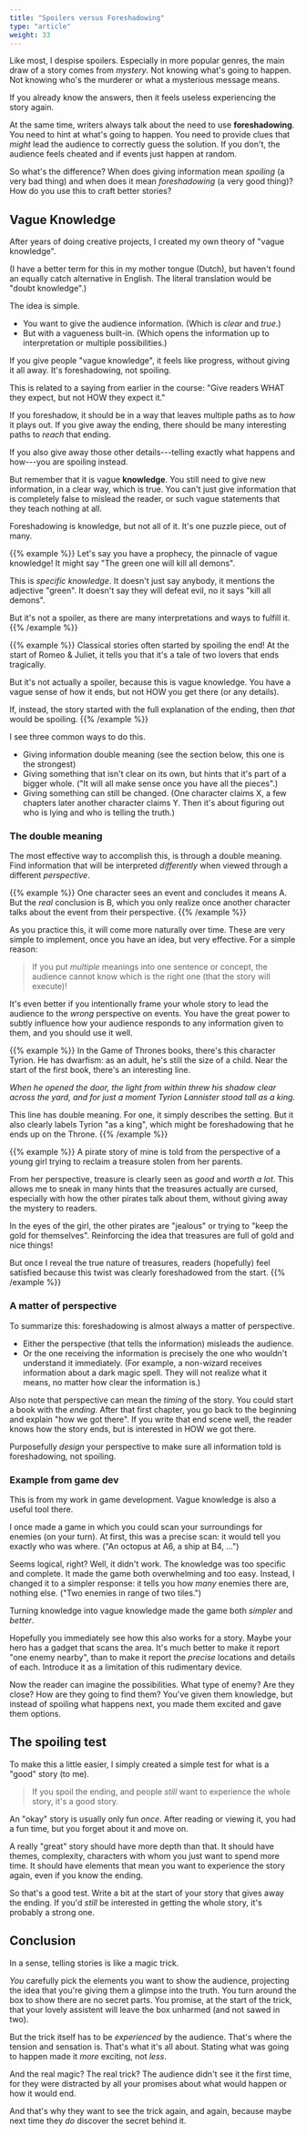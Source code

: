 ```yaml
---
title: "Spoilers versus Foreshadowing"
type: "article"
weight: 33
---
```


Like most, I despise spoilers. Especially in more popular genres, the main draw of a story comes from _mystery_. Not knowing what's going to happen. Not knowing who's the murderer or what a mysterious message means.

If you already know the answers, then it feels useless experiencing the story again.

At the same time, writers always talk about the need to use **foreshadowing**. You need to hint at what's going to happen. You need to provide clues that _might_ lead the audience to correctly guess the solution. If you don't, the audience feels cheated and if events just happen at random.

So what's the difference? When does giving information mean _spoiling_ (a very bad thing) and when does it mean _foreshadowing_ (a very good thing)? How do you use this to craft better stories?

## Vague Knowledge

After years of doing creative projects, I created my own theory of "vague knowledge". 

(I have a better term for this in my mother tongue (Dutch), but haven't found an equally catch alternative in English. The literal translation would be "doubt knowledge".)

The idea is simple.

* You want to give the audience information. (Which is _clear_ and _true_.)
* But with a vagueness built-in. (Which opens the information up to interpretation or multiple possibilities.)

If you give people "vague knowledge", it feels like progress, without giving it all away. It's foreshadowing, not spoiling.

This is related to a saying from earlier in the course: "Give readers WHAT they expect, but not HOW they expect it."

If you foreshadow, it should be in a way that leaves multiple paths as to _how_ it plays out. If you give away the ending, there should be many interesting paths to _reach_ that ending.

If you also give away those other details---telling exactly what happens and how---you are spoiling instead.

But remember that it is vague **knowledge**. You still need to give new information, in a clear way, which is true. You can't just give information that is completely false to mislead the reader, or such vague statements that they teach nothing at all. 

Foreshadowing is knowledge, but not all of it. It's one puzzle piece, out of many.

{{% example %}}
Let's say you have a prophecy, the pinnacle of vague knowledge! It might say "The green one will kill all demons". 

This is _specific knowledge_. It doesn't just say anybody, it mentions the adjective "green". It doesn't say they will defeat evil, no it says "kill all demons".

But it's not a spoiler, as there are many interpretations and ways to fulfill it.
{{% /example %}}

{{% example %}}
Classical stories often started by spoiling the end! At the start of Romeo & Juliet, it tells you that it's a tale of two lovers that ends tragically.

But it's not actually a spoiler, because this is vague knowledge. You have a vague sense of how it ends, but not HOW you get there (or any details).

If, instead, the story started with the full explanation of the ending, then _that_ would be spoiling.
{{% /example %}}

I see three common ways to do this.

* Giving information double meaning (see the section below, this one is the strongest)
* Giving something that isn't clear on its own, but hints that it's part of a bigger whole. ("It will all make sense once you have all the pieces".)
* Giving something can still be changed. (One character claims X, a few chapters later another character claims Y. Then it's about figuring out who is lying and who is telling the truth.)

### The double meaning

The most effective way to accomplish this, is through a double meaning. Find information that will be interpreted _differently_ when viewed through a different _perspective_. 

{{% example %}}
One character sees an event and concludes it means A. But the _real_ conclusion is B, which you only realize once another character talks about the event from their perspective.
{{% /example %}}

As you practice this, it will come more naturally over time. These are very simple to implement, once you have an idea, but very effective. For a simple reason:

> If you put _multiple_ meanings into one sentence or concept, the audience cannot know which is the right one (that the story will execute)!

It's even better if you intentionally frame your whole story to lead the audience to the _wrong_ perspective on events. You have the great power to subtly influence how your audience responds to any information given to them, and you should use it well.

{{% example %}}
In the Game of Thrones books, there's this character Tyrion. He has dwarfism: as an adult, he's still the size of a child. Near the start of the first book, there's an interesting line.

_When he opened the door, the light from within threw his shadow clear across the yard, and for just a moment Tyrion Lannister stood tall as a king._

This line has double meaning. For one, it simply describes the setting. But it also clearly labels Tyrion "as a king", which might be foreshadowing that he ends up on the Throne.
{{% /example %}}

{{% example %}}
A pirate story of mine is told from the perspective of a young girl trying to reclaim a treasure stolen from her parents. 

From her perspective, treasure is clearly seen as _good_ and _worth a lot_. This allows me to sneak in many hints that the treasures actually are cursed, especially with how the other pirates talk about them, without giving away the mystery to readers.

In the eyes of the girl, the other pirates are "jealous" or trying to "keep the gold for themselves". Reinforcing the idea that treasures are full of gold and nice things!

But once I reveal the true nature of treasures, readers (hopefully) feel satisfied because this twist was clearly foreshadowed from the start.
{{% /example %}}

### A matter of perspective

To summarize this: foreshadowing is almost always a matter of perspective.

* Either the perspective (that tells the information) misleads the audience.
* Or the one receiving the information is precisely the one who wouldn't understand it immediately. (For example, a non-wizard receives information about a dark magic spell. They will not realize what it means, no matter how clear the information is.)

Also note that perspective can mean the _timing_ of the story. You could start a book with the _ending_. After that first chapter, you go back to the beginning and explain "how we got there". If you write that end scene well, the reader knows how the story ends, but is interested in HOW we got there.

Purposefully _design_ your perspective to make sure all information told is foreshadowing, not spoiling.

### Example from game dev

This is from my work in game development. Vague knowledge is also a useful tool there. 

I once made a game in which you could scan your surroundings for enemies (on your turn). At first, this was a precise scan: it would tell you exactly who was where. ("An octopus at A6, a ship at B4, ...")

Seems logical, right? Well, it didn't work. The knowledge was too specific and complete. It made the game both overwhelming and too easy. Instead, I changed it to a simpler response: it tells you how _many_ enemies there are, nothing else. ("Two enemies in range of two tiles.")

Turning knowledge into vague knowledge made the game both _simpler_ and _better_. 

Hopefully you immediately see how this also works for a story. Maybe your hero has a gadget that scans the area. It's much better to make it report "one enemy nearby", than to make it report the _precise_ locations and details of each. Introduce it as a limitation of this rudimentary device. 

Now the reader can imagine the possibilities. What type of enemy? Are they close? How are they going to find them? You've given them knowledge, but instead of spoiling what happens next, you made them excited and gave them options.

## The spoiling test

To make this a little easier, I simply created a simple test for what is a "good" story (to me).

> If you spoil the ending, and people _still_ want to experience the whole story, it's a good story.

An "okay" story is usually only fun _once_. After reading or viewing it, you had a fun time, but you forget about it and move on.

A really "great" story should have more depth than that. It should have themes, complexity, characters with whom you just want to spend more time. It should have elements that mean you want to experience the story again, even if you know the ending.

So that's a good test. Write a bit at the start of your story that gives away the ending. If you'd _still_ be interested in getting the whole story, it's probably a strong one.

## Conclusion

In a sense, telling stories is like a magic trick.

_You_ carefully pick the elements you want to show the audience, projecting the idea that you're giving them a glimpse into the truth. You turn around the box to show there are no secret parts. You promise, at the start of the trick, that your lovely assistent will leave the box unharmed (and not sawed in two).

But the trick itself has to be _experienced_ by the audience. That's where the tension and sensation is. That's what it's all about. Stating what was going to happen made it _more_ exciting, not _less_.

And the real magic? The real trick? The audience didn't see it the first time, for they were distracted by all your promises about what would happen or how it would end.

And that's why they want to see the trick again, and again, because maybe next time they _do_ discover the secret behind it.
